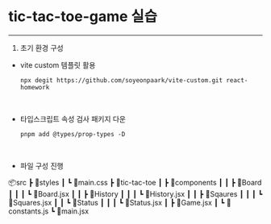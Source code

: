# tic-tac-toe-game 실습

---

1. 초기 환경 구성

- vite custom 템플릿 활용

  ```
  npx degit https://github.com/soyeonpaark/vite-custom.git react-homework
  ```

   </br>

- 타입스크립트 속성 검사 패키지 다운

  ```
  pnpm add @types/prop-types -D
  ```

   </br>

- 파일 구성 진행

📦src
┣ 📂styles
┃ ┗ 📜main.css
┣ 📂tic-tac-toe
┃ ┣ 📂components
┃ ┃ ┣ 📂Board
┃ ┃ ┃ ┗ 📜Board.jsx
┃ ┃ ┣ 📂History
┃ ┃ ┃ ┗ 📜History.jsx
┃ ┃ ┣ 📂Sqaures
┃ ┃ ┃ ┗ 📜Squares.jsx
┃ ┃ ┗ 📂Status
┃ ┃ ┃ ┗ 📜Status.jsx
┃ ┣ 📜Game.jsx
┃ ┗ 📜constants.js
┗ 📜main.jsx

   </br>
